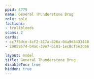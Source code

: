 ```yaml
---
ppid: 4779
name: General Thunderstone Brug
role: solo
factions:
- trollbloods
scans: 2
cards:
- cc7f5dce-4cf2-317a-826a-04a9d8433448
- 29059574-b4ac-39e7-b101-1ec8cf6e3c66

layout: model
title: General Thunderstone Brug
disableToc: true
hidden: true
---
```

